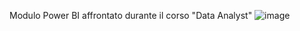 Modulo Power BI affrontato durante il corso "Data Analyst" ![image](https://github.com/BRANCAFEDERICA/PowerBI/assets/152906948/f5d9eea5-adaa-4bbb-90e0-dfdc6adf8834)
